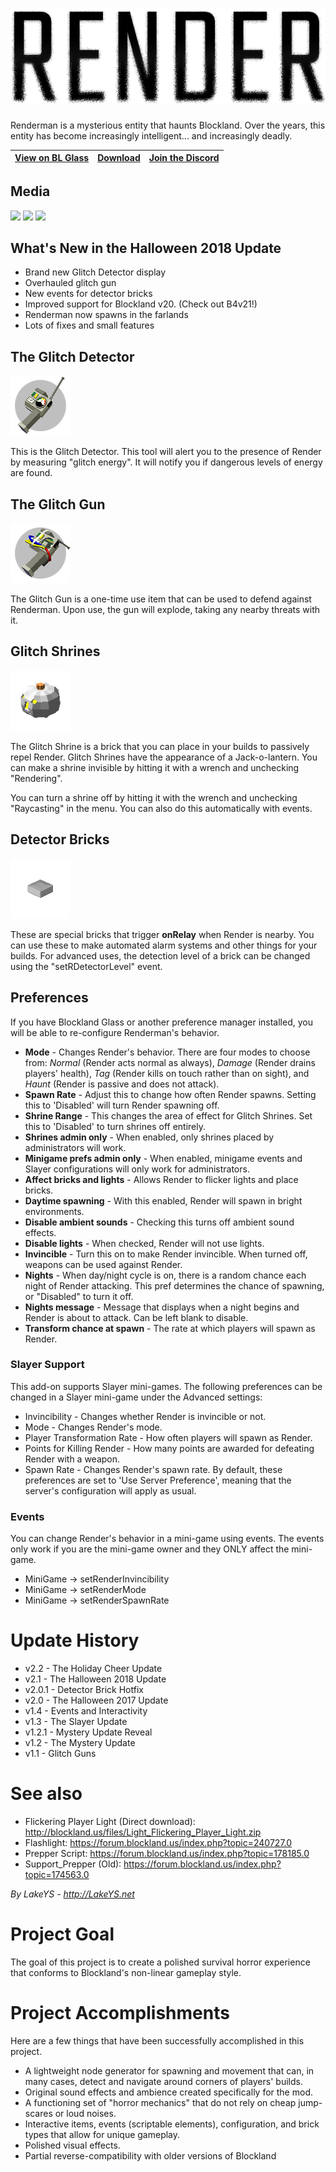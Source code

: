 # ![Render](./Render.png)

Renderman is a mysterious entity that haunts Blockland. Over the years, this entity has become increasingly intelligent... and increasingly deadly.

[View on BL Glass](https://blocklandglass.com/addons/addon.php?id=592) | [Download](https://blocklandglass.com/addons/download.php?id=592) | [Join the Discord](https://discord.gg/s3vCQba)
------------ | ------------- | ------------- |

## Media
![](http://s3.amazonaws.com/cdn.blocklandglass.com/screenshots/591)
![](http://s3.amazonaws.com/cdn.blocklandglass.com/screenshots/592)
![](http://s3.amazonaws.com/cdn.blocklandglass.com/screenshots/594)

## What's New in the Halloween 2018 Update
+ Brand new Glitch Detector display
+ Overhauled glitch gun
+ New events for detector bricks
+ Improved support for Blockland v20. (Check out B4v21!)
+ Renderman now spawns in the farlands
+ Lots of fixes and small features

## The Glitch Detector
![Glitch Detector](https://raw.githubusercontent.com/LakeYS/blockland-render/master/Support_Render/models/icon_glitchdetector.png)

This is the Glitch Detector. This tool will alert you to the presence of Render by measuring "glitch energy". It will notify you if dangerous levels of energy are found.

## The Glitch Gun
![Glitch Gun](https://raw.githubusercontent.com/LakeYS/blockland-render/master/Support_Render/models/icon_glitchgun.png)

The Glitch Gun is a one-time use item that can be used to defend against Renderman. Upon use, the gun will explode, taking any nearby threats with it.

## Glitch Shrines
![Shrine Brick Image](https://raw.githubusercontent.com/LakeYS/blockland-render/master/Support_Render/Glitch%20Shrine.png)

The Glitch Shrine is a brick that you can place in your builds to passively repel Render. Glitch Shrines have the appearance of a Jack-o-lantern. You can make a shrine invisible by hitting it with a wrench and unchecking "Rendering".

You can turn a shrine off by hitting it with the wrench and unchecking "Raycasting" in the menu. You can also do this automatically with events.

## Detector Bricks
![Detector Brick Image](https://raw.githubusercontent.com/LakeYS/blockland-render/master/1x1F.png)

These are special bricks that trigger **onRelay** when Render is nearby. You can use these to make automated alarm systems and other things for your builds. For advanced uses, the detection level of a brick can be changed using the "setRDetectorLevel" event.

## Preferences
If you have Blockland Glass or another preference manager installed, you will be able to re-configure Renderman's behavior.
- **Mode** - Changes Render's behavior. There are four modes to choose from: *Normal* (Render acts normal as always), *Damage* (Render drains players' health), *Tag* (Render kills on touch rather than on sight), and *Haunt* (Render is passive and does not attack).
- **Spawn Rate** - Adjust this to change how often Render spawns. Setting this to 'Disabled' will turn Render spawning off.
- **Shrine Range** - This changes the area of effect for Glitch Shrines. Set this to 'Disabled' to turn shrines off entirely.
- **Shrines admin only** - When enabled, only shrines placed by administrators will work.
- **Minigame prefs admin only** - When enabled, minigame events and Slayer configurations will only work for administrators.
- **Affect bricks and lights** - Allows Render to flicker lights and place bricks.
- **Daytime spawning** - With this enabled, Render will spawn in bright environments.
- **Disable ambient sounds** - Checking this turns off ambient sound effects.
- **Disable lights** - When checked, Render will not use lights.
- **Invincible** - Turn this on to make Render invincible. When turned off, weapons can be used against Render.
- **Nights** - When day/night cycle is on, there is a random chance each night of Render attacking. This pref determines the chance of spawning, or "Disabled" to turn it off.
- **Nights message** - Message that displays when a night begins and Render is about to attack. Can be left blank to disable.
- **Transform chance at spawn** - The rate at which players will spawn as Render.

### Slayer Support
This add-on supports Slayer mini-games. The following preferences can be changed in a Slayer mini-game under the Advanced settings:
- Invincibility - Changes whether Render is invincible or not.
- Mode - Changes Render's mode.
- Player Transformation Rate - How often players will spawn as Render.
- Points for Killing Render - How many points are awarded for defeating Render with a weapon.
- Spawn Rate - Changes Render's spawn rate.
By default, these preferences are set to 'Use Server Preference', meaning that the server's configuration will apply as usual.

### Events
You can change Render's behavior in a mini-game using events. The events only work if you are the mini-game owner and they ONLY affect the mini-game.
- MiniGame -> setRenderInvincibility
- MiniGame -> setRenderMode
- MiniGame -> setRenderSpawnRate

# Update History
- v2.2 - The Holiday Cheer Update
- v2.1 - The Halloween 2018 Update
- v2.0.1 - Detector Brick Hotfix
- v2.0 - The Halloween 2017 Update
- v1.4 - Events and Interactivity
- v1.3 - The Slayer Update
- v1.2.1 - Mystery Update Reveal
- v1.2 - The Mystery Update
- v1.1 - Glitch Guns

# See also
- Flickering Player Light (Direct download): http://blockland.us/files/Light_Flickering_Player_Light.zip
- Flashlight: https://forum.blockland.us/index.php?topic=240727.0
- Prepper Script: https://forum.blockland.us/index.php?topic=178185.0
- Support_Prepper (Old): https://forum.blockland.us/index.php?topic=174563.0

*By LakeYS - http://LakeYS.net*

# Project Goal
The goal of this project is to create a polished survival horror experience that conforms to Blockland's non-linear gameplay style.

# Project Accomplishments
Here are a few things that have been successfully accomplished in this project.
- A lightweight node generator for spawning and movement that can, in many cases, detect and navigate around corners of players' builds.
- Original sound effects and ambience created specifically for the mod.
- A functioning set of "horror mechanics" that do not rely on cheap jump-scares or loud noises.
- Interactive items, events (scriptable elements), configuration, and brick types that allow for unique gameplay.
- Polished visual effects.
- Partial reverse-compatibility with older versions of Blockland
